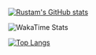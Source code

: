 [![Rustam's GitHub stats](https://github-readme-stats.vercel.app/api?username=KomiljonovDev&count_private=true&show_icons=true&theme=react)](#)

![WakaTime Stats](https://github-readme-stats.vercel.app/api/wakatime?username=KomiljonovDev&layout=compact&theme=react&v=1)

[![Top Langs](https://github-readme-stats.vercel.app/api/top-langs/?username=KomiljonovDev&layout=compact&theme=react&langs_count=6)](#)
